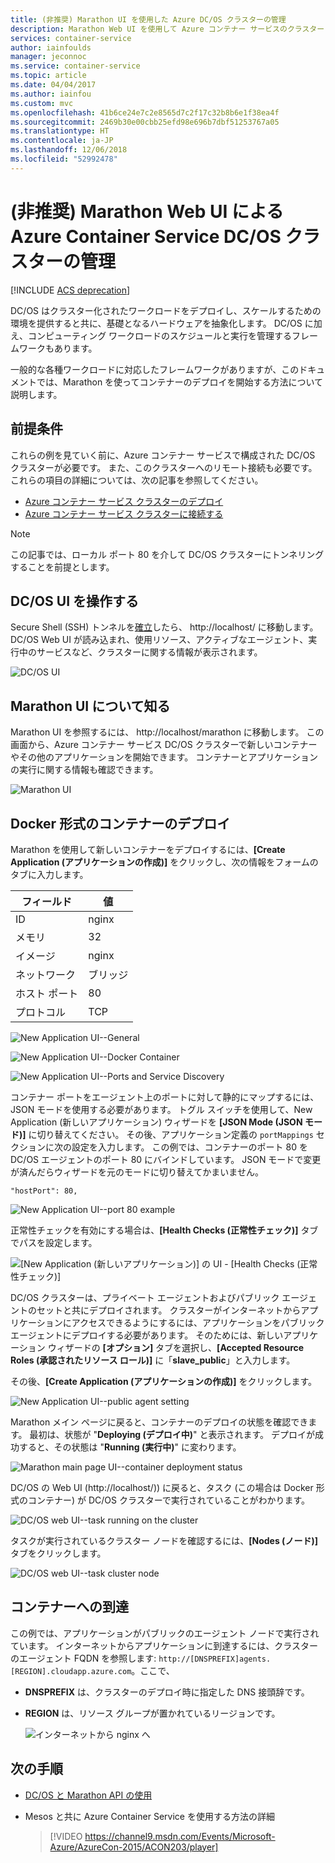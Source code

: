 ```yaml
---
title: (非推奨) Marathon UI を使用した Azure DC/OS クラスターの管理
description: Marathon Web UI を使用して Azure コンテナー サービスのクラスター サービスにコンテナーをデプロイします。
services: container-service
author: iainfoulds
manager: jeconnoc
ms.service: container-service
ms.topic: article
ms.date: 04/04/2017
ms.author: iainfou
ms.custom: mvc
ms.openlocfilehash: 41b6ce24e7c2e8565d7c2f17c32b8b6e1f38ea4f
ms.sourcegitcommit: 2469b30e00cbb25efd98e696b7dbf51253767a05
ms.translationtype: HT
ms.contentlocale: ja-JP
ms.lasthandoff: 12/06/2018
ms.locfileid: "52992478"
---
```

# <a name="deprecated-manage-an-azure-container-service-dcos-cluster-through-the-marathon-web-ui"></a>(非推奨) Marathon Web UI による Azure Container Service DC/OS クラスターの管理

[!INCLUDE [ACS deprecation](../../../includes/container-service-deprecation.md)]

DC/OS はクラスター化されたワークロードをデプロイし、スケールするための環境を提供すると共に、基礎となるハードウェアを抽象化します。 DC/OS に加え、コンピューティング ワークロードのスケジュールと実行を管理するフレームワークもあります。

一般的な各種ワークロードに対応したフレームワークがありますが、このドキュメントでは、Marathon を使ってコンテナーのデプロイを開始する方法について説明します。 


## <a name="prerequisites"></a>前提条件
これらの例を見ていく前に、Azure コンテナー サービスで構成された DC/OS クラスターが必要です。 また、このクラスターへのリモート接続も必要です。 これらの項目の詳細については、次の記事を参照してください。

* [Azure コンテナー サービス クラスターのデプロイ](container-service-deployment.md)
* [Azure コンテナー サービス クラスターに接続する](../container-service-connect.md)

> [!NOTE]
> この記事では、ローカル ポート 80 を介して DC/OS クラスターにトンネリングすることを前提とします。
>

## <a name="explore-the-dcos-ui"></a>DC/OS UI を操作する
Secure Shell (SSH) トンネルを[確立](../container-service-connect.md)したら、 http://localhost/ に移動します。 DC/OS Web UI が読み込まれ、使用リソース、アクティブなエージェント、実行中のサービスなど、クラスターに関する情報が表示されます。

![DC/OS UI](./media/container-service-mesos-marathon-ui/dcos2.png)

## <a name="explore-the-marathon-ui"></a>Marathon UI について知る
Marathon UI を参照するには、 http://localhost/marathon に移動します。 この画面から、Azure コンテナー サービス DC/OS クラスターで新しいコンテナーやその他のアプリケーションを開始できます。 コンテナーとアプリケーションの実行に関する情報も確認できます。  

![Marathon UI](./media/container-service-mesos-marathon-ui/dcos3.png)

## <a name="deploy-a-docker-formatted-container"></a>Docker 形式のコンテナーのデプロイ
Marathon を使用して新しいコンテナーをデプロイするには、**[Create Application (アプリケーションの作成)]** をクリックし、次の情報をフォームのタブに入力します。

| フィールド | 値 |
| --- | --- |
| ID |nginx |
| メモリ | 32 |
| イメージ |nginx |
| ネットワーク |ブリッジ |
| ホスト ポート |80 |
| プロトコル |TCP |

![New Application UI--General](./media/container-service-mesos-marathon-ui/dcos4.png)

![New Application UI--Docker Container](./media/container-service-mesos-marathon-ui/dcos5.png)

![New Application UI--Ports and Service Discovery](./media/container-service-mesos-marathon-ui/dcos6.png)

コンテナー ポートをエージェント上のポートに対して静的にマップするには、JSON モードを使用する必要があります。 トグル スイッチを使用して、New Application (新しいアプリケーション) ウィザードを **[JSON Mode (JSON モード)]** に切り替えてください。 その後、アプリケーション定義の `portMappings` セクションに次の設定を入力します。 この例では、コンテナーのポート 80 を DC/OS エージェントのポート 80 にバインドしています。 JSON モードで変更が済んだらウィザードを元のモードに切り替えてかまいません。

```none
"hostPort": 80,
```

![New Application UI--port 80 example](./media/container-service-mesos-marathon-ui/dcos13.png)

正常性チェックを有効にする場合は、**[Health Checks (正常性チェック)]** タブでパスを設定します。

![[New Application (新しいアプリケーション)] の UI - [Health Checks (正常性チェック)]](./media/container-service-mesos-marathon-ui/dcos_healthcheck.png)

DC/OS クラスターは、プライベート エージェントおよびパブリック エージェントのセットと共にデプロイされます。 クラスターがインターネットからアプリケーションにアクセスできるようにするには、アプリケーションをパブリック エージェントにデプロイする必要があります。 そのためには、新しいアプリケーション ウィザードの **[オプション]** タブを選択し、**[Accepted Resource Roles (承認されたリソース ロール)]** に「**slave_public**」と入力します。

その後、**[Create Application (アプリケーションの作成)]** をクリックします。

![New Application UI--public agent setting](./media/container-service-mesos-marathon-ui/dcos14.png)

Marathon メイン ページに戻ると、コンテナーのデプロイの状態を確認できます。 最初は、状態が "**Deploying (デプロイ中)**" と表示されます。 デプロイが成功すると、その状態は "**Running (実行中)**" に変わります。

![Marathon main page UI--container deployment status](./media/container-service-mesos-marathon-ui/dcos7.png)

DC/OS の Web UI (http://localhost/)) に戻ると、タスク (この場合は Docker 形式のコンテナー) が DC/OS クラスターで実行されていることがわかります。

![DC/OS web UI--task running on the cluster](./media/container-service-mesos-marathon-ui/dcos8.png)

タスクが実行されているクラスター ノードを確認するには、**[Nodes (ノード)]** タブをクリックします。

![DC/OS web UI--task cluster node](./media/container-service-mesos-marathon-ui/dcos9.png)

## <a name="reach-the-container"></a>コンテナーへの到達

この例では、アプリケーションがパブリックのエージェント ノードで実行されています。 インターネットからアプリケーションに到達するには、クラスターのエージェント FQDN を参照します: `http://[DNSPREFIX]agents.[REGION].cloudapp.azure.com`。ここで、

* **DNSPREFIX** は、クラスターのデプロイ時に指定した DNS 接頭辞です。
* **REGION** は、リソース グループが置かれているリージョンです。

    ![インターネットから nginx へ](./media/container-service-mesos-marathon-ui/nginx.png)


## <a name="next-steps"></a>次の手順
* [DC/OS と Marathon API の使用](container-service-mesos-marathon-rest.md)

* Mesos と共に Azure Container Service を使用する方法の詳細

    > [!VIDEO https://channel9.msdn.com/Events/Microsoft-Azure/AzureCon-2015/ACON203/player]
    > 
